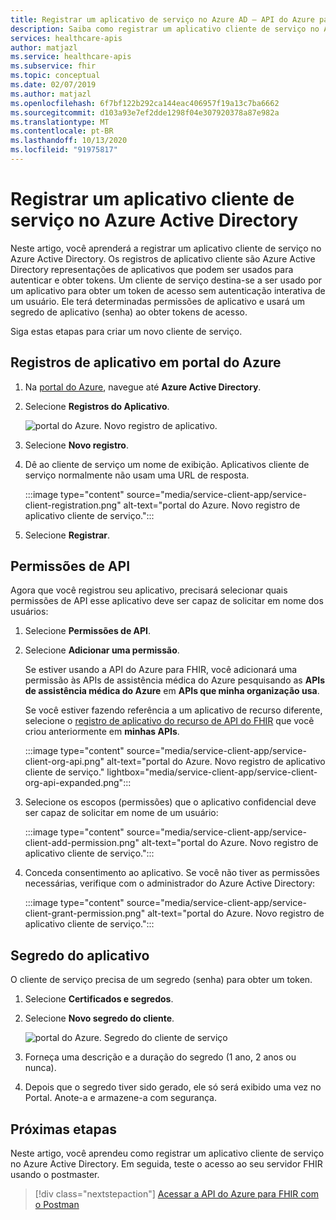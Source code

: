 ```yaml
---
title: Registrar um aplicativo de serviço no Azure AD – API do Azure para FHIR
description: Saiba como registrar um aplicativo cliente de serviço no Azure Active Directory.
services: healthcare-apis
author: matjazl
ms.service: healthcare-apis
ms.subservice: fhir
ms.topic: conceptual
ms.date: 02/07/2019
ms.author: matjazl
ms.openlocfilehash: 6f7bf122b292ca144eac406957f19a13c7ba6662
ms.sourcegitcommit: d103a93e7ef2dde1298f04e307920378a87e982a
ms.translationtype: MT
ms.contentlocale: pt-BR
ms.lasthandoff: 10/13/2020
ms.locfileid: "91975817"
---
```

# <a name="register-a-service-client-application-in-azure-active-directory"></a>Registrar um aplicativo cliente de serviço no Azure Active Directory

Neste artigo, você aprenderá a registrar um aplicativo cliente de serviço no Azure Active Directory. Os registros de aplicativo cliente são Azure Active Directory representações de aplicativos que podem ser usados para autenticar e obter tokens. Um cliente de serviço destina-se a ser usado por um aplicativo para obter um token de acesso sem autenticação interativa de um usuário. Ele terá determinadas permissões de aplicativo e usará um segredo de aplicativo (senha) ao obter tokens de acesso.

Siga estas etapas para criar um novo cliente de serviço.

## <a name="app-registrations-in-azure-portal"></a>Registros de aplicativo em portal do Azure

1. Na [portal do Azure](https://portal.azure.com), navegue até **Azure Active Directory**.

2. Selecione **Registros do Aplicativo**.

    ![portal do Azure. Novo registro de aplicativo.](media/how-to-aad/portal-aad-new-app-registration.png)

3. Selecione **Novo registro**.

4. Dê ao cliente de serviço um nome de exibição. Aplicativos cliente de serviço normalmente não usam uma URL de resposta.

    :::image type="content" source="media/service-client-app/service-client-registration.png" alt-text="portal do Azure. Novo registro de aplicativo cliente de serviço.":::

5. Selecione **Registrar**.

## <a name="api-permissions"></a>Permissões de API

Agora que você registrou seu aplicativo, precisará selecionar quais permissões de API esse aplicativo deve ser capaz de solicitar em nome dos usuários:

1. Selecione **Permissões de API**.
1. Selecione **Adicionar uma permissão**.

    Se estiver usando a API do Azure para FHIR, você adicionará uma permissão às APIs de assistência médica do Azure pesquisando as **APIs de assistência médica do Azure** em **APIs que minha organização usa**. 

    Se você estiver fazendo referência a um aplicativo de recurso diferente, selecione o [registro de aplicativo do recurso de API do FHIR](register-resource-azure-ad-client-app.md) que você criou anteriormente em **minhas APIs**.

    :::image type="content" source="media/service-client-app/service-client-org-api.png" alt-text="portal do Azure. Novo registro de aplicativo cliente de serviço." lightbox="media/service-client-app/service-client-org-api-expanded.png":::

1. Selecione os escopos (permissões) que o aplicativo confidencial deve ser capaz de solicitar em nome de um usuário:

    :::image type="content" source="media/service-client-app/service-client-add-permission.png" alt-text="portal do Azure. Novo registro de aplicativo cliente de serviço.":::

1. Conceda consentimento ao aplicativo. Se você não tiver as permissões necessárias, verifique com o administrador do Azure Active Directory:

    :::image type="content" source="media/service-client-app/service-client-grant-permission.png" alt-text="portal do Azure. Novo registro de aplicativo cliente de serviço.":::

## <a name="application-secret"></a>Segredo do aplicativo

O cliente de serviço precisa de um segredo (senha) para obter um token.

1. Selecione **Certificados e segredos**.
2. Selecione **Novo segredo do cliente**.

    ![portal do Azure. Segredo do cliente de serviço](media/how-to-aad/portal-aad-register-new-app-registration-SERVICE-CLIENT-SECRET.png)

3. Forneça uma descrição e a duração do segredo (1 ano, 2 anos ou nunca).

4. Depois que o segredo tiver sido gerado, ele só será exibido uma vez no Portal. Anote-a e armazene-a com segurança.

## <a name="next-steps"></a>Próximas etapas

Neste artigo, você aprendeu como registrar um aplicativo cliente de serviço no Azure Active Directory. Em seguida, teste o acesso ao seu servidor FHIR usando o postmaster.
 
>[!div class="nextstepaction"]
>[Acessar a API do Azure para FHIR com o Postman](access-fhir-postman-tutorial.md)
